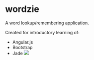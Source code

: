# wordzie
A word lookup/remembering application.

Created for introductory learning of:
* Angular.js
* Bootstrap
* Jade
![](http://s1.postimg.org/dhm7szs9a/screen.jpg)
